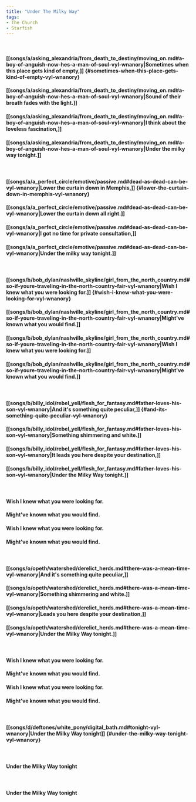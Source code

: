 ```yaml
---
title: "Under The Milky Way"
tags:
- The Church
- Starfish
---
```

&nbsp;
#### [[songs/a/asking_alexandria/from_death_to_destiny/moving_on.md#a-boy-of-anguish-now-hes-a-man-of-soul-vyl-wnanory|Sometimes when this place gets kind of empty,]] {#sometimes-when-this-place-gets-kind-of-empty-vyl-wnanory}
#### [[songs/a/asking_alexandria/from_death_to_destiny/moving_on.md#a-boy-of-anguish-now-hes-a-man-of-soul-vyl-wnanory|Sound of their breath fades with the light.]]
#### [[songs/a/asking_alexandria/from_death_to_destiny/moving_on.md#a-boy-of-anguish-now-hes-a-man-of-soul-vyl-wnanory|I think about the loveless fascination,]]
#### [[songs/a/asking_alexandria/from_death_to_destiny/moving_on.md#a-boy-of-anguish-now-hes-a-man-of-soul-vyl-wnanory|Under the milky way tonight.]]
&nbsp;
#### [[songs/a/a_perfect_circle/emotive/passive.md#dead-as-dead-can-be-vyl-wnanory|Lower the curtain down in Memphis,]] {#lower-the-curtain-down-in-memphis-vyl-wnanory}
#### [[songs/a/a_perfect_circle/emotive/passive.md#dead-as-dead-can-be-vyl-wnanory|Lower the curtain down all right.]]
#### [[songs/a/a_perfect_circle/emotive/passive.md#dead-as-dead-can-be-vyl-wnanory|I got no time for private consultation,]]
#### [[songs/a/a_perfect_circle/emotive/passive.md#dead-as-dead-can-be-vyl-wnanory|Under the milky way tonight.]]
&nbsp;
#### [[songs/b/bob_dylan/nashville_skyline/girl_from_the_north_country.md#so-if-youre-traveling-in-the-north-country-fair-vyl-wnanory|Wish I knew what you were looking for.]] {#wish-i-knew-what-you-were-looking-for-vyl-wnanory}
#### [[songs/b/bob_dylan/nashville_skyline/girl_from_the_north_country.md#so-if-youre-traveling-in-the-north-country-fair-vyl-wnanory|Might've known what you would find.]]
#### [[songs/b/bob_dylan/nashville_skyline/girl_from_the_north_country.md#so-if-youre-traveling-in-the-north-country-fair-vyl-wnanory|Wish I knew what you were looking for.]]
#### [[songs/b/bob_dylan/nashville_skyline/girl_from_the_north_country.md#so-if-youre-traveling-in-the-north-country-fair-vyl-wnanory|Might've known what you would find.]]
&nbsp;
#### [[songs/b/billy_idol/rebel_yell/flesh_for_fantasy.md#father-loves-his-son-vyl-wnanory|And it's something quite peculiar,]] {#and-its-something-quite-peculiar-vyl-wnanory}
#### [[songs/b/billy_idol/rebel_yell/flesh_for_fantasy.md#father-loves-his-son-vyl-wnanory|Something shimmering and white.]]
#### [[songs/b/billy_idol/rebel_yell/flesh_for_fantasy.md#father-loves-his-son-vyl-wnanory|It leads you here despite your destination,]]
#### [[songs/b/billy_idol/rebel_yell/flesh_for_fantasy.md#father-loves-his-son-vyl-wnanory|Under the Milky Way tonight.]]
&nbsp;
#### Wish I knew what you were looking for.
#### Might've known what you would find.
#### Wish I knew what you were looking for.
#### Might've known what you would find.
&nbsp;
#### [[songs/o/opeth/watershed/derelict_herds.md#there-was-a-mean-time-vyl-wnanory|And it's something quite peculiar,]]
#### [[songs/o/opeth/watershed/derelict_herds.md#there-was-a-mean-time-vyl-wnanory|Something shimmering and white.]]
#### [[songs/o/opeth/watershed/derelict_herds.md#there-was-a-mean-time-vyl-wnanory|Leads you here despite your destination,]]
#### [[songs/o/opeth/watershed/derelict_herds.md#there-was-a-mean-time-vyl-wnanory|Under the Milky Way tonight.]]
&nbsp;
#### Wish I knew what you were looking for.
#### Might've known what you would find.
#### Wish I knew what you were looking for.
#### Might've known what you would find.
&nbsp;
#### [[songs/d/deftones/white_pony/digital_bath.md#tonight-vyl-wnanory|Under the Milky Way tonight]] {#under-the-milky-way-tonight-vyl-wnanory}
&nbsp;
#### Under the Milky Way tonight
&nbsp;
#### Under the Milky Way tonight
